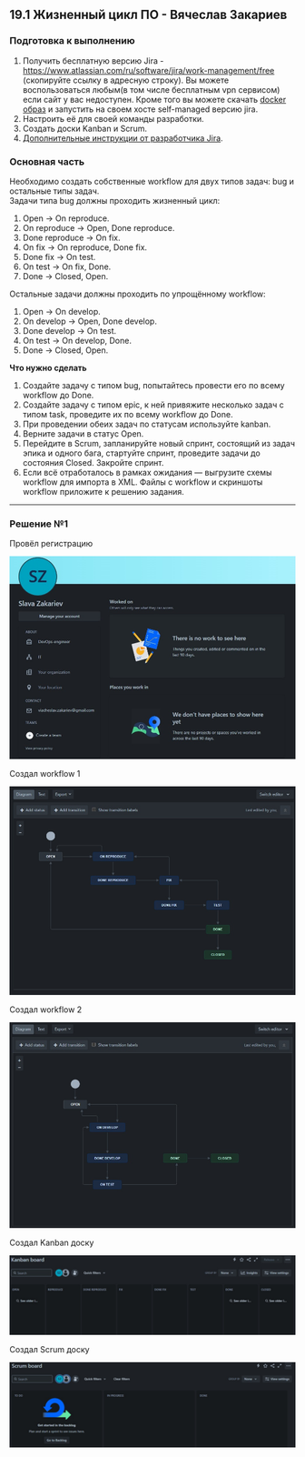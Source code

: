 ## 19.1 Жизненный цикл ПО - Вячеслав Закариев

### Подготовка к выполнению

1. Получить бесплатную версию Jira - https://www.atlassian.com/ru/software/jira/work-management/free (скопируйте ссылку в адресную строку). Вы можете воспользоваться любым(в том числе бесплатным vpn сервисом) если сайт у вас недоступен. Кроме того вы можете скачать [docker образ](https://hub.docker.com/r/atlassian/jira-software/#) и запустить на своем хосте self-managed версию jira.
2. Настроить её для своей команды разработки.
3. Создать доски Kanban и Scrum.
4. [Дополнительные инструкции от разработчика Jira](https://support.atlassian.com/jira-cloud-administration/docs/import-and-export-issue-workflows/).

### Основная часть

Необходимо создать собственные workflow для двух типов задач: bug и остальные типы задач. \
Задачи типа bug должны проходить жизненный цикл:

1. Open -> On reproduce.
2. On reproduce -> Open, Done reproduce.
3. Done reproduce -> On fix.
4. On fix -> On reproduce, Done fix.
5. Done fix -> On test.
6. On test -> On fix, Done.
7. Done -> Closed, Open.

Остальные задачи должны проходить по упрощённому workflow:

1. Open -> On develop.
2. On develop -> Open, Done develop.
3. Done develop -> On test.
4. On test -> On develop, Done.
5. Done -> Closed, Open.

**Что нужно сделать**

1. Создайте задачу с типом bug, попытайтесь провести его по всему workflow до Done. 
1. Создайте задачу с типом epic, к ней привяжите несколько задач с типом task, проведите их по всему workflow до Done. 
1. При проведении обеих задач по статусам используйте kanban. 
1. Верните задачи в статус Open.
1. Перейдите в Scrum, запланируйте новый спринт, состоящий из задач эпика и одного бага, стартуйте спринт, проведите задачи до состояния Closed. Закройте спринт.
2. Если всё отработалось в рамках ожидания — выгрузите схемы workflow для импорта в XML. Файлы с workflow и скриншоты workflow приложите к решению задания.

---

### Решение №1

Провёл регистрацию 

![reg](https://github.com/SlavaZakariev/netology/blob/3392f6653660bb2106769bd2cf4418c147e6ca0c/ci-cd-devops/19.1_introduction/resources/jira_1.0.jpg)

Создал workflow 1

![wk1](https://github.com/SlavaZakariev/netology/blob/3392f6653660bb2106769bd2cf4418c147e6ca0c/ci-cd-devops/19.1_introduction/resources/jira_1.1.jpg)

Создал workflow 2

![wk2](https://github.com/SlavaZakariev/netology/blob/3392f6653660bb2106769bd2cf4418c147e6ca0c/ci-cd-devops/19.1_introduction/resources/jira_1.2.jpg)

Создал Kanban доску

![kan](https://github.com/SlavaZakariev/netology/blob/3392f6653660bb2106769bd2cf4418c147e6ca0c/ci-cd-devops/19.1_introduction/resources/jira_1.3.jpg)

Создал Scrum доску

![sc](https://github.com/SlavaZakariev/netology/blob/3392f6653660bb2106769bd2cf4418c147e6ca0c/ci-cd-devops/19.1_introduction/resources/jira_1.4.jpg)
